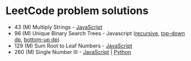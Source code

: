# LeetCode problem solutions

* 43 (M) Multiply Strings - [JavaScript](javascript/43-multiply-strings.js)
* 96 (M) Unique Binary Search Trees - Javascript ([recursive](javascript/96-unique-bst-recursive.js), [top-down dp](javascript/96-unique-bst-top-down-dp.js), [bottom-up dp](javascript/96-unique-bst-bottom-up-dp.js))
* 129 (M) Sum Root to Leaf Numbers - [JavaScript](javascript/129-sum-root-to-leaf-numbers.js)
* 260 (M) Single Number III - [JavaScript](javascript/260-single-number-iii.js) | [Python](python/260-single-number-iii.py)